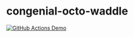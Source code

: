 # congenial-octo-waddle
[![GitHub Actions Demo](https://github.com/SkylarHoughtonGithub/congenial-octo-waddle/actions/workflows/github-actions-snyk.yml/badge.svg)](https://github.com/SkylarHoughtonGithub/congenial-octo-waddle/actions/workflows/github-actions-snyk.yml)